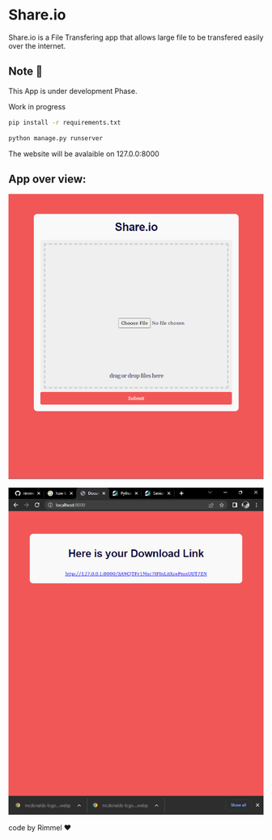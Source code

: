 # Share.io 
Share.io is a File Transfering app that allows large file to be transfered easily over the internet.
## Note 🚀
This App is under development Phase.

Work in progress 
``` bash
pip install -r requirements.txt
```
``` bash
python manage.py runserver
```
The website will be avalaible on 127.0.0:8000

## App over view:
![landingpage3](https://github.com/rimmelasghar/Share.io/blob/master/appoverview/share1.PNG)


![landingpage4](https://github.com/rimmelasghar/Share.io/blob/master/appoverview/share2.png)


code by Rimmel ❤
